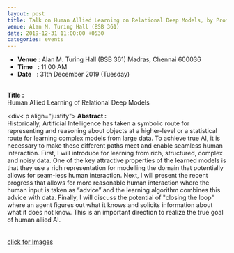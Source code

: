```yaml
---
layout: post
title: Talk on Human Allied Learning on Relational Deep Models, by Prof. Sriraam Natarajan
venue: Alan M. Turing Hall (BSB 361)
date: 2019-12-31 11:00:00 +0530
categories: events
---
```


<ul class="mb-5">
       <li><b>Venue</b> : Alan M. Turing Hall (BSB 361) Madras, Chennai 600036 </li>
       <li><b>Time</b>&nbsp;&nbsp; : 11:00 AM</li>
       <li><b>Date</b>&nbsp;&nbsp; : 31th December 2019 (Tuesday)</li>
</ul>

 <br><strong>Title :</strong>
 <br>Human Allied Learning of Relational Deep Models <br>

<div< p align="justify"><strong> Abstract :</strong><br>Historically, Artificial Intelligence has taken a symbolic route for representing and reasoning about objects at a higher-level or a statistical route for learning complex models from large data. To achieve true AI, it is necessary to make these different paths meet and enable seamless human interaction. First, I will introduce for learning from rich, structured, complex and noisy data. One of the key attractive properties of the learned models is that they use a rich representation for modelling the domain that potentially allows for seam-less human interaction. Next, I will present the recent progress that allows for more reasonable human interaction where the human input is taken as “advice” and the learning algorithm combines this advice with data. Finally, I will discuss the potential of "closing the loop" where an agent figures out what it knows and solicits information about what it does not know. This is an important direction to realize the true goal of human allied AI. <br><br><br> <a href="https://rbc-dsai-iitm.github.io/events/2019/12/31/Seminar-photos.html">click for Images</a></p><br><br></div>


      
